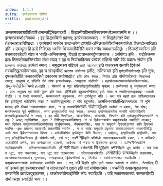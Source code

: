 ```yaml
---
index:  1.1.7
sutra:  हलोऽनन्तराः संयोगः
vritti:  padamanjari
---
```


अन्तरमवकाशाविधिपरिधानान्तर्द्धिभेदतादर्थ्ये ।
		छिद्रात्मीयविनाबहिरवसरमध्येऽन्तरात्मनि च ।।
	इत्यन्तरशब्दोऽनेकार्थः । इह छिद्रवाचिनो ग्रहणम्; इतरेषामसम्भवात् । न विद्यतेऽन्तरं येषां तेऽनन्तराःउनिश्छिद्राः । एतमेवार्थं व्यक्तेन शब्दान्तरेण दर्शयति-ऽभिन्नजातीयैरज्भिरव्यवहिताः श्लिष्टोच्चारिताऽ इति । एवम्भूता हि हलो निश्छिद्रा भवन्ति भिन्नजातीयैरिति वचनं तत्रैव व्यवधानप्रसिद्धेः । श्लिष्टोच्चारिता इति वचनादवग्रहेऽपि संज्ञा न भवति-अप्स्वित्यप्सु, विद्यते ह्यत्रान्तरमर्द्धमात्राकालः । ऽसंयोगऽ इति । यद्येकैकस्य हलः शिलष्टोच्चारितस्यैषा संज्ञा स्याद् ? इह च निर्यायादित्यत्र प्रत्येकं संज्ञित्वे सति रेफे यकारः संयोग इति `वान्यस्य संयोगादेः` इत्येत्वं स्यात् । समुदायस्य संज्ञित्वे `अचो रहाभ्याम्` इति यकारस्य सत्यपि द्विर्वचने तस्यासिद्धत्वादेत्वाभावः, इह च संस्कृषीष्ट `ऋतश्च संयोगादेः` इतीट्, संस्क्रियत इति `गुणोऽर्तिसंयोगाद्योः` इति गुणः, दृषत्करोतीति ककारसंनिधौ दकारस्य संयोगाद्योः`? इति लोपः स्यात्, निर्यात इति `संयोगादेरातः` निष्ठानत्वं स्यात्; समुदाये तु संज्ञिनि नैते दोषा इत्यालोच्याह--ऽसमुदायः संज्ञीऽति । महासंज्ञाकरणमन्वर्थसंज्ञाविज्ञानार्थम्-`संयुज्यन्तेऽस्मिन्मिथो हलः` इति । नैरन्तर्यं च श्रुतं संज्ञिरूपेऽनुप्रविशतीति युक्तम् । प्रत्येकपक्षे तु तदुपलक्षणं स्याद् । अतः समुदाय एव संज्ञी युक्त इति भावः । `हलः` इति बहुवचननिर्द्देशाद् द्वयोः संज्ञा न स्यादित्याशङ्क्याह--ऽजातौ चेऽति । च शब्दो यस्मादर्थे, यस्माज्जातौ बहुवचनम्, तेन द्वयोर्बहूनां चेति ।
	अथ यत्र बहवो हलः संश्लिष्टास्तत्र किं द्वयोर्बहूनां चाविशेषेण संज्ञा ? आहोस्विद्वहूनामेव ? यदि बहूनामेव, इह `मस्जिनशोर्झलि` इत्यन्त्यादचः परे नुमि मन्स्ज् इति स्थिते नसजानामेका संज्ञा, न तु सजयोरिति `स्कोः संयोगाद्योः` इति सलोपो न स्यात्, नैष दोषः; मस्जेरन्त्यात् पूर्वं नुमेषितव्यः, मग्न इत्युपधालोपो यथा स्यात्; अन्यथा द्वयोस्संज्ञाश्रयेण सत्यपि संयोगादिलोपे तस्यासिद्धत्वान्नलोपो न स्याद् । इह तर्हि निर्ग्लेयात्, संस्वरिषीष्ट, संस्वर्यते, निर्ग्लान इति एत्वेड्गुणनिष्ठानत्वानि न स्युः ? अस्तु तर्ह्यविशेषेण, कुतः ? निश्छिद्रत्वस्याविशेषात् !न च द्विर्वचनन्यायेन समुदायस्यैव स्यादिति वाच्यम्; यथा द्विर्वचनं समुदायावयवैकाचोर्युगपत् कर्त्तुमशक्यम्, नैवमत्राशक्तिः, यथा च समुदाये द्विरुक्तेऽवयवा अपि द्विरुक्ता भवन्ति--वृक्षः प्रचलन् सहावयवैः प्रचलतीति न्यायेन , न च तथेह समुदाये प्रवृत्तया संज्ञयाऽवयवानां तत्कार्यसिद्धिः । अतो नायं द्विर्वचनन्यायस्य विषयः । अतोऽविशेषेण द्वयोर्बहूनां चेति स्थितम् । यद्येवम्, इन्द्रमिच्छति इन्द्रीयति, ततः सन् इन्दिद्रीयिषतीत्यत्र द्वौ संयोगौ-नदौ, दरौ च; तत्र `न न्द्राः` इति प्रतिषेधो नकारवद्दकारस्यापि स्यात् । न वाज्विधेः, अजादेरिति वर्त्तते, तत्र कर्मधारयात् पञ्चमी, आदेरचः परे नदरा न द्विरुच्यन्त इत्यर्थः । ऊग्नि?रित्यादीनि रूपोदाहरणानि । ऽतिलान्त्स्त्र्यावपतीऽति । `हे मपरे वा` इति वर्त्तमाने `डः सि धुट्` इति च `नश्च` इति धुट् चर्त्वम् । तत्र यदा न धुट्, तदा नसतरयाः; यदा धुट् तदा नतसतरयाः । ऽतितउच्छत्रमिऽति । `तनोतेर्डउः सन्वच्च` इति डउप्रत्ययः, व्यस्तोच्चारणसामर्थ्याद् गुणाभावः, सन्वद्भावाद् द्विर्वचनमित्वं च, टिलोपः । ऽसंयोगान्तलोपः स्यादिऽति । यद्यचोरप्यनन्तरयोः संयोगसंज्ञा स्यादिति भावः । ननु च `छे च` इति तुकि कृते तकारः पदान्तो न संयोगः, नैतदस्ति, `छे च` इत्ययं तुग् ह्रस्वमात्रभक्तो न तदन्तग्रहणेन गृह्यत इति पदं संयोगान्तमेव । पचतीति रूपप्रत्युदाहरणम् । पनसमिति कार्यप्रत्युदाहरणम् । ऽस्कोस्संयोगाद्योरिति लोपः स्यादिऽति । यदि सकारमकारयोः सान्तरयोरपि संयोगसंज्ञा स्यादिति भावः ।।
